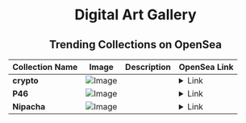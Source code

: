 <div align="center">

# Digital Art Gallery

## Trending Collections on OpenSea

| Collection Name                       | Image                                                                                     | Description                       | OpenSea Link                                                                                          |
|---------------------------------------|-------------------------------------------------------------------------------------------|-----------------------------------|--------------------------------------------------------------------------------------------------------|
| **crypto** | ![Image](https://i.seadn.io/s/raw/files/84ed1f36e897e9f666da286c2d839f34.jpg?w=500&auto=format?w=200&auto=format) |  | <details><summary>Link</summary>[crypto](https://opensea.io/collection/crypto-620)</details> |
| **P46** | ![Image](https://i.seadn.io/s/raw/files/0556d2b2f646b0f91206c244ba381b2c.png?w=500&auto=format?w=200&auto=format) |  | <details><summary>Link</summary>[P46](https://opensea.io/collection/p46)</details> |
| **Nipacha** | ![Image](https://i.seadn.io/s/raw/files/775010cf17968e0cecbe9ce4b5eaa4a8.jpg?w=500&auto=format?w=200&auto=format) |  | <details><summary>Link</summary>[Nipacha](https://opensea.io/collection/nipacha)</details> |

</div>